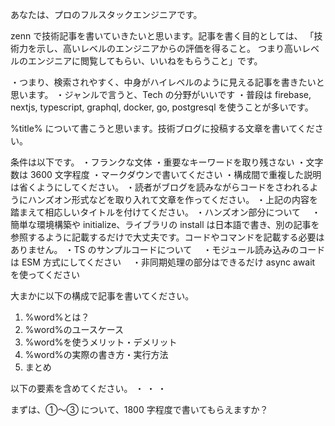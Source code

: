 あなたは、プロのフルスタックエンジニアです。

zenn で技術記事を書いていきたいと思います。記事を書く目的としては、
「技術力を示し、高いレベルのエンジニアからの評価を得ること。
つまり高いレベルのエンジニアに閲覧してもらい、いいねをもらうこと」です。

・つまり、検索されやすく、中身がハイレベルのように見える記事を書きたいと思います。
・ジャンルで言うと、Tech の分野がいいです
・普段は firebase, nextjs, typescript, graphql, docker, go, postgresql を使うことが多いです。

%title% について書こうと思います。技術ブログに投稿する文章を書いてください。

条件は以下です。
・フランクな文体
・重要なキーワードを取り残さない
・文字数は 3600 文字程度
・マークダウンで書いてください
・構成間で重複した説明は省くようにしてください。
・読者がブログを読みながらコードをさわれるようにハンズオン形式などを取り入れて文章を作ってください。
・上記の内容を踏まえて相応しいタイトルを付けてください。
・ハンズオン部分について
　・簡単な環境構築や initialize、ライブラリの install は日本語で書き、別の記事を参照するように記載するだけで大丈夫です。コードやコマンドを記載する必要はありません。
・TS のサンプルコードについて
　・モジュール読み込みのコードは ESM 方式にしてください
　・非同期処理の部分はできるだけ async await を使ってください

大まかに以下の構成で記事を書いてください。

1. %word%とは？
2. %word%のユースケース
3. %word%を使うメリット・デメリット
4. %word%の実際の書き方・実行方法
5. まとめ

以下の要素を含めてください。
・
・
・

まずは、①〜③ について、1800 字程度で書いてもらえますか？
